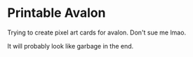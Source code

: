 # Printable Avalon
Trying to create pixel art cards for avalon. Don't sue me lmao.

It will probably look like garbage in the end.
